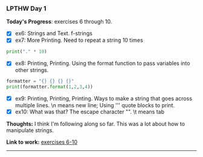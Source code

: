 ### LPTHW Day 1

**Today's Progress**: exercises 6 through 10. 
- [x] ex6: Strings and Text. f-strings
- [x] ex7: More Printing. Need to repeat a string 10 times

```python
print("." * 10)
```

- [x] ex8: Printing, Printing. Using the format function to pass variables into other strings.

```python
formatter = "{} {} {} {}"
print(formatter.format(1,2,3,4))
```

- [x] ex9: Printing, Printing, Printing. Ways to make a string that goes across multiple lines. \n means new line; Using ''' quote blocks to print.
- [x] ex10: What was that? The escape character "\". \t means tab

**Thoughts:** I think I'm following along so far. This was a lot about how to manipulate strings.   

**Link to work:** [exercises 6-10](https://github.com/scottfontenot/py-lpthw)

<hr />
